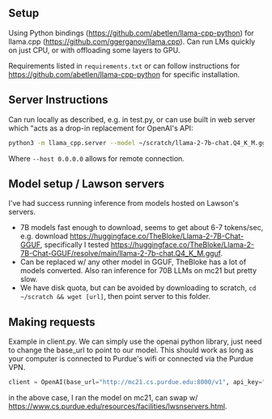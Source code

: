 ## Setup

Using Python bindings (https://github.com/abetlen/llama-cpp-python) for llama.cpp (https://github.com/ggerganov/llama.cpp). Can run LMs quickly on just CPU, or with offloading some layers to GPU. 

Requirements listed in `requirements.txt` or can follow instructions for https://github.com/abetlen/llama-cpp-python for specific installation. 

## Server Instructions
Can run locally as described, e.g. in test.py, or can use built in web server which "acts as a drop-in replacement for OpenAI's API:
```bash 
python3 -m llama_cpp.server --model ~/scratch/llama-2-7b-chat.Q4_K_M.gguf --chat_format chatml --host 0.0.0.0
```
Where `--host 0.0.0.0` allows for remote connection. 


## Model setup / Lawson servers
I've had success running inference from models hosted on Lawson's servers. 
- 7B models fast enough to download, seems to get about 6-7 tokens/sec, e.g. download https://huggingface.co/TheBloke/Llama-2-7B-Chat-GGUF, specifically I tested https://huggingface.co/TheBloke/Llama-2-7B-Chat-GGUF/resolve/main/llama-2-7b-chat.Q4_K_M.gguf. 
- Can be replaced w/ any other model in GGUF, TheBloke has a lot of models converted. Also ran inference for 70B LLMs on mc21 but pretty slow. 
- We have disk quota, but can be avoided by downloading to scratch, `cd ~/scratch && wget [url]`, then point server to this folder. 

## Making requests
Example in client.py. We can simply use the openai python library, just need to change the base_url to point to our model. This should work as long as your computer is connected to Purdue's wifi or connected via the Purdue VPN. 
```python
client = OpenAI(base_url="http://mc21.cs.purdue.edu:8000/v1", api_key="sk-xxx")
```
in the above case, I ran the model on mc21, can swap w/ https://www.cs.purdue.edu/resources/facilities/lwsnservers.html. 